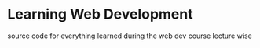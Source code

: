 # Learning Web Development 
 source code for everything learned during the web dev course lecture wise
